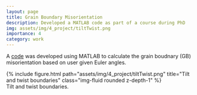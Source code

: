 ```yaml
---
layout: page
title: Grain Boundary Misorientation 
description: Developed a MATLAB code as part of a course during PhD
img: assets/img/4_project/tiltTwist.png
importance: 4 
category: work 
---
```


A <a href="https://www.researchgate.net/publication/331488376_Finding_misorientation_of_grain_boundaries_from_Euler_angles_for_cubic_systems">code</a> was developed using MATLAB to calculate the grain boudnary (GB) misorientation based on user given Euler angles.

<div class="row justify-content-sm-center">
    <div class="col-sm-6 mt-3 mt-md-0">
        {% include figure.html path="assets/img/4_project/tiltTwist.png" title="Tilt and twist boundaries" class="img-fluid rounded z-depth-1" %}
    </div>
</div>
<div class="caption">
    Tilt and twist boundaries. 
</div>
